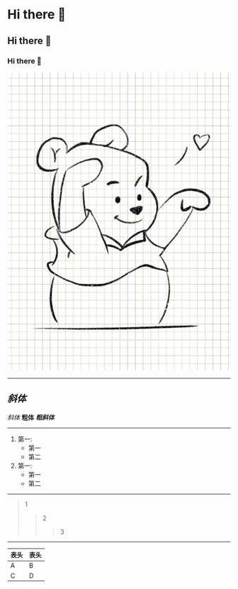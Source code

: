 # Hi there 👋
## Hi there 👋
### Hi there 👋
![图片](R-C.jpg)
***
*斜体*<br>
---
_斜体_
**粗体**
***粗斜体***<br>
***
1. 第一:
    * 第一
    * 第二
3. 第一:
    * 第一
    * 第二
***
>1
>>2
>>>3
***
| 表头 | 表头 |
| --- | --- |
| A | B |
| C | D |
<!--
**something951/something951** is a ✨ _special_ ✨ repository because its `README.md` (this file) appears on your GitHub profile.

Here are some ideas to get you started:

- 🔭 I’m currently working on ...
- 🌱 I’m currently learning ...
- 👯 I’m looking to collaborate on ...
- 🤔 I’m looking for help with ...
- 💬 Ask me about ...
- 📫 How to reach me: ...
- 😄 Pronouns: ...
- ⚡ Fun fact: ...
-->
